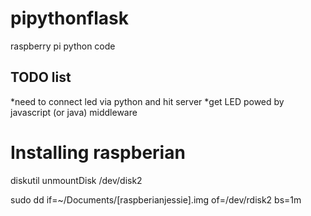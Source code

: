 # pipythonflask
raspberry pi python code 

## TODO list

*need to connect led via python and hit server
*get LED powed by javascript (or java) middleware

# Installing raspberian

diskutil unmountDisk /dev/disk2

sudo dd if=~/Documents/[raspberianjessie].img of=/dev/rdisk2 bs=1m
